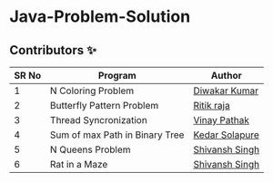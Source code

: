 # Java-Problem-Solution


## Contributors ✨

SR No   | Program | Author  
--- | --- | ---
1 | N Coloring Problem | [Diwakar Kumar](https://github.com/diwakar1593)
2 | Butterfly Pattern Problem | [Ritik raja](https://github.com/Ritikraja07)
3 | Thread Syncronization | [Vinay Pathak](https://github.com/vinaypathak07)
4 | Sum of max Path in Binary Tree | [Kedar Solapure](https://github.com/kedarrr)
5 | N Queens Problem  |   [Shivansh Singh](https://github.com/shivanshsin0203)
6 | Rat in a Maze  |   [Shivansh Singh](https://github.com/shivanshsin0203)

